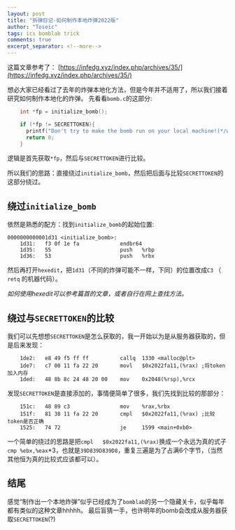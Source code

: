 ```yaml
---
layout: post
title: "拆弹日记-如何制作本地炸弹2022版"
author: "Toseic"
tags: ics bomblab trick
comments: true
excerpt_separator: <!--more-->
---
```



这篇文章参考了： [https://infedg.xyz/index.php/archives/35/](https://infedg.xyz/index.php/archives/35/)

想必大家已经看过了去年的炸弹本地化方法，但是今年并不适用了，所以我们接着研究如何制作本地化的炸弹。
先看看`bomb.c`的这部分:

```c
    int *fp = initialize_bomb();

    if (*fp != SECRETTOKEN){
      printf("Don't try to make the bomb run on your local machine!(*/w＼*)");
      return 0;
    }
```

逻辑是首先获取`*fp`，然后与`SECRETTOKEN`进行比较。

所以我们的思路：直接绕过`initialize_bomb`，然后把后面与比较`SECRETTOKEN`的这部分绕过。

## 绕过`initialize_bomb`

依然是熟悉的配方：找到`initialize_bomb`的起始位置:

```assembly
0000000000001d31 <initialize_bomb>:
    1d31:	f3 0f 1e fa          	endbr64 
    1d35:	55                   	push   %rbp
    1d36:	53                   	push   %rbx
```

然后再打开`hexedit`，把`1d31`（不同的炸弹可能不一样，下同）的位置改成`C3` （ `retq` 的机器代码）。

*如何使用hexedit可以参考篇首的文章，或者自行在网上查找方法。*



## 绕过与`SECRETTOKEN`的比较

我们可以先想想`SECRETTOKEN`是怎么获取的，我一开始以为是从服务器获取的，但是后来发现：

```assembly
    1de2:	e8 49 f5 ff ff       	callq  1330 <malloc@plt>
    1de7:	c7 00 11 fa 22 20    	movl   $0x2022fa11,(%rax) ;将token加入内存
    1ded:	48 8b 8c 24 48 20 00 	mov    0x2048(%rsp),%rcx
```

发现`SECRETTOKEN`是直接添加的，事情便简单了很多，我们先找到比较的那部分：

```assembly
    151c:	48 89 c3             	mov    %rax,%rbx
    151f:	81 38 11 fa 22 20    	cmpl   $0x2022fa11,(%rax) ;比较token是否正确
    1525:	74 72                	je     1599 <main+0xb0>
```

一个简单的绕过的思路是把`cmpl   $0x2022fa11,(%rax)`换成一个永远为真的式子`cmp %ebx,%eax`*3，也就是`39D839D839D8`，重复三遍是为了占满6个字节，（当然其他恒为真的比较式应该都可以）。



## 结尾

感觉“制作出一个本地炸弹”似乎已经成为了`bomblab`的另一个隐藏关卡，似乎每年都有类似的这种文章hhhhh。
最后盲猜一手，也许明年的bomb会改成从服务器获取`SECRETTOKEN`(?)

